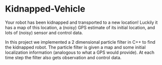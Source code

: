 # Kidnapped-Vehicle

Your robot has been kidnapped and transported to a new location! 
Luckily it has a map of this location, a (noisy) GPS estimate of its initial location, and lots of (noisy) sensor and control data.

In this project we implemented a 2 dimensional particle filter in C++ to find the kidnapped robot. 
The particle filter is given a map and some initial localization information (analogous to what a GPS would provide). 
At each time step the filter also gets observation and control data.
